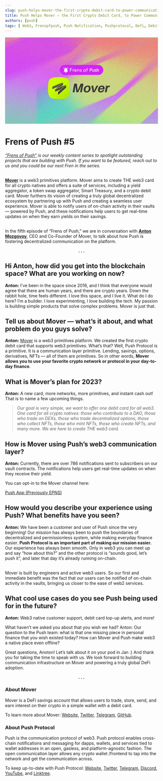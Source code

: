 ```yaml
---
slug: push-helps-mover-the-first-crypto-debit-card-to-power-communication-on-the-platform
title: Push Helps Mover — the First Crypto Debit Card, to Power Communication on the Platform
authors: [push]
tags: [ Web3, Frenspfpush, Push Notification, Pushprotocol, Defi, Debitcard]
---
```


![Cover image of Push Helps Mover — the First Crypto Debit Card, to Power Communication on the Platform](./cover-image.webp)

<!--truncate-->

<!--customheaderpoint-->
# Frens of Push #5<br/>

<i><a href="https://medium.com/push-protocol/tagged/frensofpush">“Frens of Push”</a> is our weekly content series to spotlight outstanding projects that are building with Push. If you want to be featured, reach out to us and you could be our next Fren in the series.</i><br/><br/>

<a href="https://viamover.com/"><b>Mover</b></a> is a web3 primitives platform. Mover aims to create THE web3 card for all crypto natives and offers a suite of services, including a yield aggregator, a token swap aggregator, Smart Treasury, and a crypto debit card. Mover furthers its vision of creating a truly global decentralized ecosystem by partnering up with Push and creating a seamless user experience. Mover is able to notify users of on-chain activity in their vaults — powered by Push, and these notifications help users to get real-time updates on when they earn yields on their savings.<br/><br/>


In the fifth episode of “Frens of Push,” we are in conversation with <a href="https://twitter.com/niarbnotna"><b>Anton Mozgovoy</b></a>, CEO and Co-Founder of Mover, to talk about how Push is fostering decentralized communication on the platform.

<center><b>.  .  .</b></center>

## Hi Anton, how did you get into the blockchain space? What are you working on now?
<b>Anton:</b> I’ve been in the space since 2016, and I think that everyone would agree that there are human years, and there are crypto years. Down the rabbit hole, time feels different. I love this space, and I live it. What do I do here? I’m a builder. I love experimenting, I love building the tech. My passion is building simple products that solve complex problems. Mover is just that.

## Tell us about Mover — what’s it about, and what problem do you guys solve?
<b>Anton:</b> <a href="https://viamover.com/">Mover</a> is a web3 primitives platform. We created the first crypto debit card that supports web3 primitives. What’s that? Well, Push Protocol is a primitive. It is a communication layer primitive. Lending, savings, options, derivatives, NFTs — all of them are primitives. So in other words, <b>Mover allows you to use your favorite crypto network or protocol in your day-to-day finance</b>.

## What is Mover’s plan for 2023?
<b>Anton:</b> A new card, more networks, more primitives, and instant cash out! That is to name a few upcoming things.

<blockquote><i>Our goal is very simple, we want to offer one debit card for all web3. One card for all crypto natives: those who contribute to a DAO, those who trade on DEXs, those who trade decentralized options, those who collect NFTs, those who mint NFTs, those who create NFTs, and many more. We are here to create THE web3 card.</i></blockquote>

## How is Mover using Push’s web3 communication layer?
<b>Anton:</b> Currently, there are over 786 notifications sent to subscribers on our vault contracts. The notifications help users get real-time updates on when they receive their yield.

You can opt-in to the Mover channel here:

[Push App (Previously EPNS)](https://app.push.org/?source=post_page-----d1c05c90f736--------------------------------#/channels?channel=0xb754601d2C8C1389E6633b1449B84CcE57788566)

## How would you describe your experience using Push? What benefits have you seen?
<b>Anton:</b> We have been a customer and user of Push since the very beginning! Our mission has always been to push the boundaries of decentralized and permissionless system, while making everyday finance easier. <b>Push Protocol is an important part of making our mission easier.</b> Our experience has always been smooth. Only in web3 you can meet up and say “how about this?” and the other protocol is “sounds good, let’s push it”, and later that day it’s already running on-chain.<br/><br/>

Mover is built by engineers and active web3 users. So our first and immediate benefit was the fact that our users can be notified of on-chain activity in the vaults, bringing us closer to the ease of web2 services.

## What cool use cases do you see Push being used for in the future?
<b>Anton:</b> Web3 native customer support, debit card top-up alerts, and more!

What haven’t we asked you about that you wish we had?
Anton: Our question to the Push team: what is that one missing piece in personal finance that you wish existed today? How can Mover and Push make web3 a native place even offline?

Great questions, Anoton! Let’s talk about it on your pod in Jan :) And thank you for taking the time to speak with us. We look forward to building communication infrastructure on Mover and powering a truly global DeFi adoption.

<center><b>.  .  .</b></center>

### About Mover
Mover is a DeFi savings account that allows users to trade, store, send, and earn interest on their crypto in a simple wallet with a debit card.

To learn more about Mover: [Website](https://viamover.com/), [Twitter](https://twitter.com/viaMover), [Telegram](https://t.me/viaMover), [GitHub](https://github.com/viamover).


### About Push Protocol

Push is the communication protocol of web3. Push protocol enables cross-chain notifications and messaging for dapps, wallets, and services tied to wallet addresses in an open, gasless, and platform-agnostic fashion. The open communication layer allows any crypto wallet /frontend to tap into the network and get the communication across.

To keep up-to-date with Push Protocol: [Website](https://push.org/), [Twitter](https://twitter.com/pushprotocol), [Telegram](https://t.me/epnsproject), [Discord](https://discord.gg/pushprotocol), [YouTube](https://www.youtube.com/c/EthereumPushNotificationService), and [Linktree](https://linktr.ee/pushprotocol).
